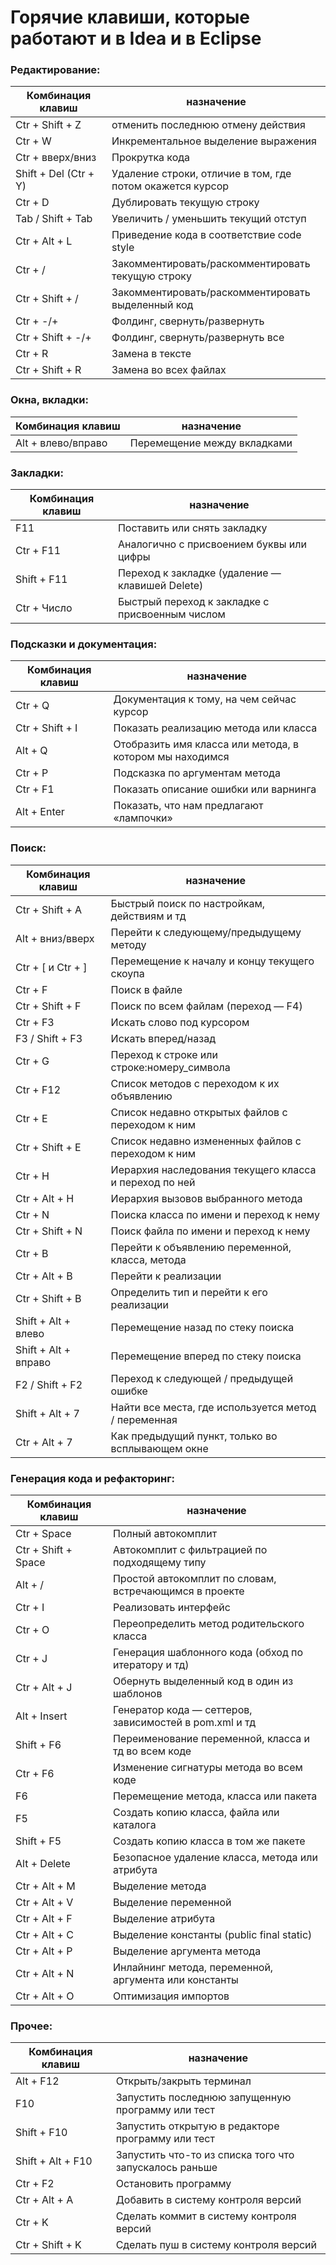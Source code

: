 # Горячие клавиши, которые работают и в Idea и в Eclipse

### Редактирование:
Комбинация клавиш | назначение
--|--
Ctr + Shift + Z | 	 отменить последнюю отмену действия
Ctr  + W 	| Инкрементальное выделение выражения
Ctr + вверх/вниз | 	Прокрутка кода 
Shift + Del (Ctr + Y) |	Удаление строки, отличие в том, где потом окажется курсор
Ctr + D 	| Дублировать текущую строку
Tab / Shift + Tab |	Увеличить / уменьшить текущий отступ
Ctr + Alt + L 	| Приведение кода в соответствие code style
Ctr + / 	| Закомментировать/раскомментировать текущую строку
Ctr + Shift + / |	Закомментировать/раскомментировать выделенный код
Ctr + -/+ 	| Фолдинг, свернуть/развернуть
Ctr + Shift + -/+ |	Фолдинг, свернуть/развернуть все
Ctr + R 	| Замена в тексте
Ctr + Shift + R | Замена во всех файлах

 

### Окна, вкладки:

Комбинация клавиш | назначение
--|--
Alt + влево/вправо | 	Перемещение между вкладками

 

### Закладки:

Комбинация клавиш | назначение
--|--
F11  |	Поставить или снять закладку
Ctr + F11 |	Аналогично с присвоением буквы или цифры
Shift + F11 |	Переход к закладке (удаление — клавишей Delete)
Ctr + Число |	Быстрый переход к закладке с присвоенным числом

 

### Подсказки и документация:

Комбинация клавиш | назначение
--|--
Ctr + Q |	Документация к тому, на чем сейчас курсор
Ctr + Shift + I |	Показать реализацию метода или класса
Alt + Q 	|Отобразить имя класса или метода, в котором мы находимся
Ctr + P 	|Подсказка по аргументам метода
Ctr + F1 	|Показать описание ошибки или варнинга
Alt + Enter 	|Показать, что нам предлагают «лампочки»

 

### Поиск:

Комбинация клавиш | назначение
--|--
Ctr + Shift + A 	|Быстрый поиск по настройкам, действиям и тд
Alt + вниз/вверх 	|Перейти к следующему/предыдущему методу
Ctr + [ и Ctr + ] 	|Перемещение к началу и концу текущего скоупа
Ctr + F 	|Поиск в файле
Ctr + Shift + F |	Поиск по всем файлам (переход — F4)
Ctr + F3 	|Искать слово под курсором
F3 / Shift + F3 |	Искать вперед/назад
Ctr + G 	|Переход к строке или строке:номеру_символа
Ctr + F12 	|Список методов с переходом к их объявлению
Ctr + E 	|Список недавно открытых файлов с переходом к ним
Ctr + Shift + E| 	Список недавно измененных файлов с переходом к ним
Ctr + H 	|Иерархия наследования текущего класса и переход по ней
Ctr + Alt + H 	|Иерархия вызовов выбранного метода
Ctr + N 	|Поиска класса по имени и переход к нему
Ctr + Shift + N |	Поиск файла по имени и переход к нему
Ctr + B 	|Перейти к объявлению переменной, класса, метода
Ctr + Alt + B 	|Перейти к реализации
Ctr + Shift + B |	Определить тип и перейти к его реализации
Shift + Alt + влево |	Перемещение назад по стеку поиска
Shift + Alt + вправо |	Перемещение вперед по стеку поиска
F2 / Shift + F2 |	Переход к следующей / предыдущей ошибке
Shift + Alt + 7 |	Найти все места, где используется метод / переменная
Ctr + Alt + 7 	|Как предыдущий пункт, только во всплывающем окне

 

### Генерация кода и рефакторинг:

Комбинация клавиш | назначение
--|--
Ctr + Space 	| Полный автокомплит
Ctr + Shift + Space |	Автокомплит с фильтрацией по подходящему типу
Alt + / 	|Простой автокомплит по словам, встречающимся в проекте
Ctr + I 	|Реализовать интерфейс
Ctr + O 	|Переопределить метод родительского класса
Ctr + J 	|Генерация шаблонного кода (обход по итератору и тд)
Ctr + Alt + J 	|Обернуть выделенный код в один из шаблонов
Alt + Insert 	|Генератор кода — сеттеров, зависимостей в pom.xml и тд
Shift + F6 	|Переименование переменной, класса и тд во всем коде
Ctr + F6 	|Изменение сигнатуры метода во всем коде
F6 	|Перемещение метода, класса или пакета
F5 	|Создать копию класса, файла или каталога
Shift + F5 |	Создать копию класса в том же пакете
Alt + Delete |	Безопасное удаление класса, метода или атрибута
Ctr + Alt + M |	Выделение метода
Ctr + Alt + V |	Выделение переменной
Ctr + Alt + F |	Выделение атрибута
Ctr + Alt + C |	Выделение константы (public final static)
Ctr + Alt + P |	Выделение аргумента метода
Ctr + Alt + N |	Инлайнинг метода, переменной, аргумента или константы
Ctr + Alt + O |	Оптимизация импортов

 

### Прочее:

Комбинация клавиш | назначение
--|--
Alt + F12 	|Открыть/закрыть терминал
F10 	|Запустить последнюю запущенную программу или тест
Shift + F10 |	Запустить открытую в редакторе программу или тест
Shift + Alt + F10 |	Запустить что-то из списка того что запускалось раньше
Ctr + F2 	|Остановить программу
Ctr + Alt + A 	|Добавить в систему контроля версий
Ctr + K 	|Сделать коммит в систему контроля версий
Ctr + Shift + K |	Сделать пуш в систему контроля версий

